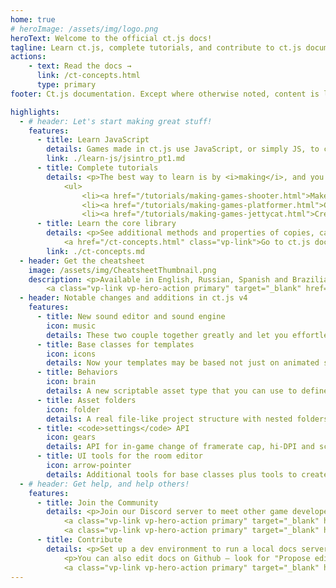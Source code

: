 ```yaml
---
home: true
# heroImage: /assets/img/logo.png
heroText: Welcome to the official ct.js docs!
tagline: Learn ct.js, complete tutorials, and contribute to ct.js documentation
actions:
    - text: Read the docs →
      link: /ct-concepts.html
      type: primary
footer: Ct.js documentation. Except where otherwise noted, content is licensed under a Creative Commons Attribution 4.0 International License.

highlights:
  - # header: Let's start making great stuff!
    features:
      - title: Learn JavaScript
        details: Games made in ct.js use JavaScript, or simply JS, to code its gameplay logic. Learn the needed part of it in our little <a href="/learn-js/jsintro_pt1.html">Introduction to JavaScript</a>.</p>
        link: ./learn-js/jsintro_pt1.md
      - title: Complete tutorials
        details: <p>The best way to learn is by <i>making</i>, and you can create real games with our step-by-step tutorials:</p>
            <ul>
                <li><a href="/tutorials/making-games-shooter.html">Make a space shooter game →</a></li>
                <li><a href="/tutorials/making-games-platformer.html">Create a platformer →</a></li>
                <li><a href="/tutorials/making-games-jettycat.html">Create Jetty Cat, a flappy-bird-like game →</a></li>
      - title: Learn the core library
        details: <p>See additional methods and properties of copies, camera, rooms, and procedurally create tilemaps, backgrounds, and new copies.</p>
            <a href="/ct-concepts.html" class="vp-link">Go to ct.js docs →</a>
        link: ./ct-concepts.md
  - header: Get the cheatsheet
    image: /assets/img/CheatsheetThumbnail.png
    description: <p>Available in English, Russian, Spanish and Brazilian Portuguese languages.</p>
        <a class="vp-link vp-hero-action primary" target="_blank" href="https://comigo.itch.io/ct-cheat-sheet">Download the cheatsheet →</a>
  - header: Notable changes and additions in ct.js v4
    features:
      - title: New sound editor and sound engine
        icon: music
        details: These two couple together greatly and let you effortlessly create randomized sounds with no code (except for <code>sounds.play('YourSound')</code>!)
      - title: Base classes for templates
        icon: icons
        details: Now your templates may be based not just on animated sprites but also on nine-slice patches, text labels, dynamic buttons, or empty containers. You can place and edit them as regular copies both in a room editor and in-game. More base classes coming after v4 release!
      - title: Behaviors
        icon: brain
        details: A new scriptable asset type that you can use to define shared logic for rooms and templates. You can add behaviors to any template or room at any time, and most of the time even add or remove them dynamically!
      - title: Asset folders
        icon: folder
        details: A real file-like project structure with nested folders and one asset browser.
      - title: <code>settings</code> API
        icon: gears
        details: API for in-game change of framerate cap, hi-DPI and scaling mode!
      - title: UI tools for the room editor
        icon: arrow-pointer
        details: Additional tools for base classes plus tools to create flexible UI layouts for various game resolutions.
  - # header: Get help, and help others!
    features:
      - title: Join the Community
        details: <p>Join our Discord server to meet other game developers, receive help, aid others, and share your creations. Alternatively, you can also post on our forum.</p>
            <a class="vp-link vp-hero-action primary" target="_blank" href="https://discord.gg/yuvuDW5">Discord Server →</a>
            <a class="vp-link vp-hero-action primary" target="_blank" href="https://forum.ctjs.rocks/">Forum →</a>
      - title: Contribute
        details: <p>Set up a dev environment to run a local docs server and use simple Markdown syntax to write new tutorials and send fixes.</p>
            <p>You can also edit docs on Github — look for "Propose edits" links at the bottom of each page!</p>
            <a class="vp-link vp-hero-action primary" target="_blank" href="https://github.com/ct-js/docs.ctjs.rocks">Visit the repo →</a>
---
```


